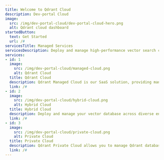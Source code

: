 ```yaml
---
title: Welcome to Qdrant Cloud
description: Dev-portal Cloud
image:
  src: /img/dev-portal-cloud/dev-portal-cloud-hero.png
  alt: Qdrant cloud dashboard
startedButton:
  text: Get Started
  url: /#
servicesTitle: Managed Services
servicesDescription: Deploy and manage high-performance vector search clusters across cloud environments. Easily scale with fully managed cloud solutions, integrate seamlessly across hybrid setups, or maintain complete control with private cloud deployments in Kubernetes.
services: 
- id: 1
  image:
    src: /img/dev-portal-cloud/managed-cloud.png
    alt: Qdrant Cloud
  title: Qdrant Cloud
  description: Qdrant Managed Cloud is our SaaS solution, providing managed Qdrant database clusters on the cloud.
  link: /#
- id: 2
  image:
    src: /img/dev-portal-cloud/hybrid-cloud.png
    alt: Hybrid Cloud
  title: Hybrid Cloud
  description: Deploy and manage your vector database across diverse environments, ensuring performance, security, and cost efficiency.
  link: /#
- id: 3
  image:
    src: /img/dev-portal-cloud/private-cloud.png
    alt: Private Cloud
  title: Private Cloud
  description: Qdrant Private Cloud allows you to manage Qdrant database clusters in any Kubernetes cluster on any infrastructure.
  link: /#
---
```

